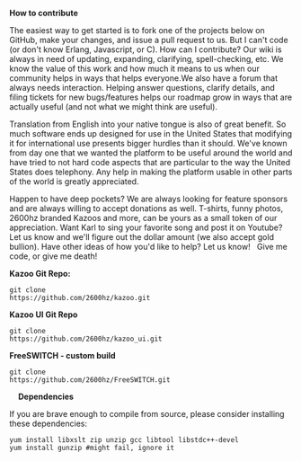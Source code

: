 **How to contribute**

The easiest way to get started is to fork one of the projects below on GitHub, make your changes, and issue a pull request to us.
But I can't code (or don't know Erlang, Javascript, or C). How can I contribute? Our wiki is always in need of updating, expanding, clarifying, spell-checking, etc. We know the value of this work and how much it means to us when our community helps in ways that helps everyone.We also have a forum that always needs interaction. Helping answer questions, clarify details, and filing tickets for new bugs/features helps our roadmap grow in ways that are actually useful (and not what we might think are useful).


Translation from English into your native tongue is also of great benefit. So much software ends up designed for use in the United States that modifying it for international use presents bigger hurdles than it should. We've known from day one that we wanted the platform to be useful around the world and have tried to not hard code aspects that are particular to the way the United States does telephony. Any help in making the platform usable in other parts of the world is greatly appreciated.


Happen to have deep pockets? We are always looking for feature sponsors and are always willing to accept donations as well. T-shirts, funny photos, 2600hz branded Kazoos and more, can be yours as a small token of our appreciation. Want Karl to sing your favorite song and post it on Youtube? Let us know and we'll figure out the dollar amount (we also accept gold bullion). Have other ideas of how you'd like to help? Let us know!
 
Give me code, or give me death!

**Kazoo Git Repo:** 

    git clone 
    https://github.com/2600hz/kazoo.git

**Kazoo UI Git Repo**

    git clone 
    https://github.com/2600hz/kazoo_ui.git


**FreeSWITCH - custom build**
    
    git clone 
    https://github.com/2600hz/FreeSWITCH.git
 
 
**Dependencies**

If you are brave enough to compile from source, please consider installing these dependencies:

    yum install libxslt zip unzip gcc libtool libstdc++-devel
    yum install gunzip #might fail, ignore it
 
